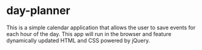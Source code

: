 # day-planner
This is a simple calendar application that allows the user to save events for each hour of the day. This app will run in the browser and feature dynamically updated HTML and CSS powered by jQuery.
